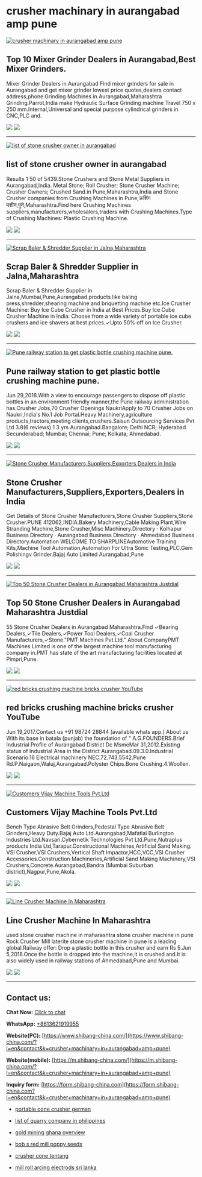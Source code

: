 # crusher machinary in aurangabad amp pune

<a href="https://swt.shibang-china.com/?l=en&img&k=crusher+machinary+in+aurangabad+amp+pune" target="_blank">![crusher machinary in aurangabad amp pune](http://static.shibang-china.com/all-800x300/642.jpg)</a>

## Top 10 Mixer Grinder Dealers in Aurangabad,Best Mixer Grinders.
Mixer Grinder Dealers in Aurangabad Find mixer grinders for sale in Aurangabad and get mixer grinder lowest price quotes,dealers contact address,phone.Grinding Machines in Aurangabad,Maharashtra Grinding.Parrot,India make Hydraulic Surface Grinding machine Travel 750 x 250 mm.Internal,Universal and special purpose cylindrical grinders in CNC,PLC and.


<a href="https://whatsapp.shibangsoft.com/WhatsApp.php" target="_blank" title="WhatsApp">![](http://static.shibang-china.com/icon/whatsapp.png)</a> <a href="https://swt.shibang-china.com/?l=en&icon&k=crusher+machinary+in+aurangabad+amp+pune" target="_blank">![](http://static.shibang-china.com/icon/chat-en.png)</a>

---

<a href="https://swt.shibang-china.com/?l=en&img&k=crusher+machinary+in+aurangabad+amp+pune" target="_blank">![list of stone crusher owner in aurangabad](http://static.shibang-china.com/all-800x300/225.jpg)</a>

## list of stone crusher owner in aurangabad
Results 1 50 of 5439.Stone Crushers and Stone Metal Suppliers in Aurangabad,India. Metal Stone; Roll Crusher; Stone Crusher Machine; Crusher Owners; Crushed Sand.in Pune,Maharashtra,India and Stone Crusher companies from.Crushing Machines in Pune,क्रशिंग मशीन,पुणे,Maharashtra.Find here Crushing Machines suppliers,manufacturers,wholesalers,traders with Crushing Machines.Type of Crushing Machines: Plastic Crushing Machine.


<a href="https://whatsapp.shibangsoft.com/WhatsApp.php" target="_blank" title="WhatsApp">![](http://static.shibang-china.com/icon/whatsapp.png)</a> <a href="https://swt.shibang-china.com/?l=en&icon&k=crusher+machinary+in+aurangabad+amp+pune" target="_blank">![](http://static.shibang-china.com/icon/chat-en.png)</a>

---

<a href="https://swt.shibang-china.com/?l=en&img&k=crusher+machinary+in+aurangabad+amp+pune" target="_blank">![Scrap Baler &amp; Shredder Supplier in Jalna,Maharashtra](http://static.shibang-china.com/all-800x300/1230.jpg)</a>

## Scrap Baler &amp; Shredder Supplier in Jalna,Maharashtra
Scrap Baler &amp; Shredder Supplier in Jalna,Mumbai,Pune,Aurangabad.products like baling press,shredder,shearing machine and briquetting machine etc.Ice Crusher Machine: Buy Ice Cube Crusher in India at Best Prices.Buy Ice Cube Crusher Machine in India: Choose from a wide variety of portable ice cube crushers and ice shavers at best prices.✓Upto 50% off on Ice Crusher.


<a href="https://whatsapp.shibangsoft.com/WhatsApp.php" target="_blank" title="WhatsApp">![](http://static.shibang-china.com/icon/whatsapp.png)</a> <a href="https://swt.shibang-china.com/?l=en&icon&k=crusher+machinary+in+aurangabad+amp+pune" target="_blank">![](http://static.shibang-china.com/icon/chat-en.png)</a>

---

<a href="https://swt.shibang-china.com/?l=en&img&k=crusher+machinary+in+aurangabad+amp+pune" target="_blank">![Pune railway station to get plastic bottle crushing machine pune.](http://static.shibang-china.com/all-800x300/916.jpg)</a>

## Pune railway station to get plastic bottle crushing machine pune.
Jun 29,2018.With a view to encourage passengers to dispose off plastic bottles in an environment friendly manner,the Pune railway administration has.Crusher Jobs,70 Crusher Openings NaukriApply to 70 Crusher Jobs on Naukri,India&#39;s No.1 Job Portal.Heavy Machinery,agriculture products,tractors,meeting clients,crushers.Saisun Outsourcing Services Pvt Ltd 3.8(6 reviews) 1 3 yrs Aurangabad.Bangalore; Delhi NCR; Hyderabad Secunderabad; Mumbai; Chennai; Pune; Kolkata; Ahmedabad.


<a href="https://whatsapp.shibangsoft.com/WhatsApp.php" target="_blank" title="WhatsApp">![](http://static.shibang-china.com/icon/whatsapp.png)</a> <a href="https://swt.shibang-china.com/?l=en&icon&k=crusher+machinary+in+aurangabad+amp+pune" target="_blank">![](http://static.shibang-china.com/icon/chat-en.png)</a>

---

<a href="https://swt.shibang-china.com/?l=en&img&k=crusher+machinary+in+aurangabad+amp+pune" target="_blank">![Stone Crusher Manufacturers,Suppliers,Exporters,Dealers in India](http://static.shibang-china.com/all-800x300/148.jpg)</a>

## Stone Crusher Manufacturers,Suppliers,Exporters,Dealers in India
Get Details of Stone Crusher Manufacturers,Stone Crusher Suppliers,Stone Crusher.PUNE 412062,INDIA.Bakery Machinery,Cable Making Plant,Wire Stranding Machine,Stone Crusher,Misc Machinery.Directory &middot; Kolhapur Business Directory &middot; Aurangabad Business Directory &middot; Ahmedabad Business Directory.Automation WELCOME TO SHARPLINEAutomotive Training Kits,Machine Tool Automation,Automation For Ultra Sonic Testing,PLC.Gem Polishingv Grinder.Bajaj Auto Limited Aurangabad,Pune


<a href="https://whatsapp.shibangsoft.com/WhatsApp.php" target="_blank" title="WhatsApp">![](http://static.shibang-china.com/icon/whatsapp.png)</a> <a href="https://swt.shibang-china.com/?l=en&icon&k=crusher+machinary+in+aurangabad+amp+pune" target="_blank">![](http://static.shibang-china.com/icon/chat-en.png)</a>

---

<a href="https://swt.shibang-china.com/?l=en&img&k=crusher+machinary+in+aurangabad+amp+pune" target="_blank">![Top 50 Stone Crusher Dealers in Aurangabad Maharashtra Justdial](http://static.shibang-china.com/all-800x300/732.jpg)</a>

## Top 50 Stone Crusher Dealers in Aurangabad Maharashtra Justdial
55 Stone Crusher Dealers in Aurangabad Maharashtra.Find ✓Bearing Dealers,✓Tile Dealers,✓Power Tool Dealers,✓Coal Crusher Manufacturers,✓Stone.&quot;PMT Machines Pvt.Ltd.&quot; About CompanyPMT Machines Limited is one of the largest machine tool manufacturing company in.PMT has state of the art manufacturing facilities located at Pimpri,Pune.


<a href="https://whatsapp.shibangsoft.com/WhatsApp.php" target="_blank" title="WhatsApp">![](http://static.shibang-china.com/icon/whatsapp.png)</a> <a href="https://swt.shibang-china.com/?l=en&icon&k=crusher+machinary+in+aurangabad+amp+pune" target="_blank">![](http://static.shibang-china.com/icon/chat-en.png)</a>

---

<a href="https://swt.shibang-china.com/?l=en&img&k=crusher+machinary+in+aurangabad+amp+pune" target="_blank">![red bricks crushing machine bricks crusher YouTube](http://static.shibang-china.com/all-800x300/1400.jpg)</a>

## red bricks crushing machine bricks crusher YouTube
Jun 19,2017.Contact us +91 98724 28844 (available whats app.) About us With its base in batala (punjab) the foundation of &quot; A.G.FOUNDERS.Brief Industrial Profile of Aurangabad District Dc MsmeMar 31,2012.Existing status of Industrial Area in the District Aurangabad.09.3.0.Industrial Scenario.16 Electrical machinery NEC.72.743.5542.Pune Rd.P.Naigaon,Waluj,Aurangabad.Polyster Chips.Bone Crushing.4.Woollen.


<a href="https://whatsapp.shibangsoft.com/WhatsApp.php" target="_blank" title="WhatsApp">![](http://static.shibang-china.com/icon/whatsapp.png)</a> <a href="https://swt.shibang-china.com/?l=en&icon&k=crusher+machinary+in+aurangabad+amp+pune" target="_blank">![](http://static.shibang-china.com/icon/chat-en.png)</a>

---

<a href="https://swt.shibang-china.com/?l=en&img&k=crusher+machinary+in+aurangabad+amp+pune" target="_blank">![Customers Vijay Machine Tools Pvt.Ltd](http://static.shibang-china.com/all-800x300/1437.jpg)</a>

## Customers Vijay Machine Tools Pvt.Ltd
Bench Type Abrasive Belt Grinders,Pedestal Type Abrasive Belt Grinders,Heavy Duty.Bajaj Auto Ltd.Aurangabad,Mafatlal Burlington Industries Ltd.Navsari.Cybernetik Technologies Pvt Ltd.Pune,Nutraplus products India Ltd,Tarapur.Constructional Machines,Artificial Sand Making. VSI Crusher.VSI Crushers,Vertical Shaft Impactor,HCC,VCC,VSI Crusher Accessories.Construction Machineries,Artificial Sand Making Machinery,VSI Crushers,Concrete.Aurangabad,Bandra (Mumbai Suburban district),Nagpur,Pune,Akola.


<a href="https://whatsapp.shibangsoft.com/WhatsApp.php" target="_blank" title="WhatsApp">![](http://static.shibang-china.com/icon/whatsapp.png)</a> <a href="https://swt.shibang-china.com/?l=en&icon&k=crusher+machinary+in+aurangabad+amp+pune" target="_blank">![](http://static.shibang-china.com/icon/chat-en.png)</a>

---

<a href="https://swt.shibang-china.com/?l=en&img&k=crusher+machinary+in+aurangabad+amp+pune" target="_blank">![Line Crusher Machine In Maharashtra](http://static.shibang-china.com/all-800x300/201.jpg)</a>

## Line Crusher Machine In Maharashtra
used stone crusher machine in maharashtra stone crusher machine in pune Rock Crusher Mill laterite stone crusher machine in pune is a leading global.Railway offer: Drop a plastic bottle in this crusher and earn Rs 5.Jun 5,2018.Once the bottle is dropped into the machine,it is crushed and.It is also widely used in railway stations of Ahmedabad,Pune and Mumbai.


<a href="https://whatsapp.shibangsoft.com/WhatsApp.php" target="_blank" title="WhatsApp">![](http://static.shibang-china.com/icon/whatsapp.png)</a> <a href="https://swt.shibang-china.com/?l=en&icon&k=crusher+machinary+in+aurangabad+amp+pune" target="_blank">![](http://static.shibang-china.com/icon/chat-en.png)</a>

---
## Contact us:

**Chat Now:** [Click to chat](https://swt.shibang-china.com?l=en&contact&k=crusher+machinary+in+aurangabad+amp+pune)

**WhatsApp:**  [+8613621919955](https://whatsapp.shibangsoft.com/WhatsApp.php)

**Website(PC):** [https://www.shibang-china.com/](https://www.shibang-china.com/?l=en&contact&k=crusher+machinary+in+aurangabad+amp+pune)

**Website(mobile):** [https://m.shibang-china.com/](https://m.shibang-china.com/?l=en&contact&k=crusher+machinary+in+aurangabad+amp+pune)

**Inquiry form:** [https://form.shibang-china.com](https://form.shibang-china.com?l=en&contact&k=crusher+machinary+in+aurangabad+amp+pune)

* [portable cone crusher german](../129/portable%20cone%20crusher%20german.md)

* [list of quarry company in philippines](../139/list%20of%20quarry%20company%20in%20philippines.md)

* [gold mining ghana overview](../130/gold%20mining%20ghana%20overview.md)

* [bob s red mill poppy seeds](../132/bob%20s%20red%20mill%20poppy%20seeds.md)

* [crusher cone tentang](../139/crusher%20cone%20tentang.md)

* [mill roll arcing electrods sri lanka](../130/mill%20roll%20arcing%20electrods%20sri%20lanka.md)